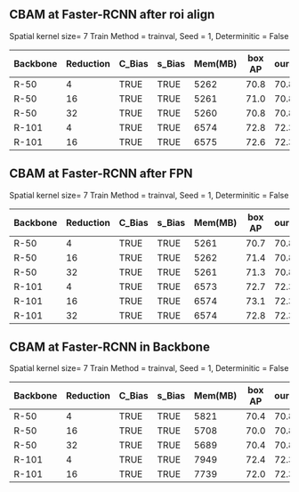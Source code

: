 ## CBAM at Faster-RCNN after roi align 
Spatial kernel size= 7 Train Method = trainval,  Seed = 1,   Determinitic = False 

| Backbone | Reduction | C_Bias  | s_Bias  | Mem(MB) | box AP | ours   | Baseline |
|----------|-----------|---------|---------|---------|--------|--------|----------|
| R-50     | 4         | TRUE    | TRUE    | 5262    | 70.8   | 70.8   | 63.1     |
| R-50     | 16        | TRUE    | TRUE    | 5261    | 71.0   | 70.8   | 63.1     |
| R-50     | 32        | TRUE    | TRUE    | 5260    | 70.8   | 70.8   | 63.1     |
| R-101    | 4         | TRUE    | TRUE    | 6574    | 72.8   | 72.3   | 65.1     |
| R-101    | 16        | TRUE    | TRUE    | 6575    | 72.6   | 72.3   | 65.1     |




## CBAM at Faster-RCNN after FPN
Spatial kernel size= 7 Train Method = trainval,  Seed = 1,   Determinitic = False 

| Backbone | Reduction | C_Bias  | s_Bias  | Mem(MB) | box AP | ours   | Baseline |
|----------|-----------|---------|---------|---------|--------|--------|----------|
| R-50     | 4         | TRUE    | TRUE    | 5261    | 70.7   | 70.8   | 63.1     |
| R-50     | 16        | TRUE    | TRUE    | 5262    | 71.4   | 70.8   | 63.1     |
| R-50     | 32        | TRUE    | TRUE    | 5261    | 71.3   | 70.8   | 63.1     |
| R-101    | 4         | TRUE    | TRUE    | 6573    | 72.7   | 72.3   | 65.1     |
| R-101    | 16        | TRUE    | TRUE    | 6574    | 73.1   | 72.3   | 65.1     |
| R-101    | 32        | TRUE    | TRUE    | 6574    | 72.8   | 72.3   | 65.1     |




## CBAM at Faster-RCNN in Backbone
Spatial kernel size= 7 Train Method = trainval,  Seed = 1,   Determinitic = False 

| Backbone | Reduction | C_Bias  | s_Bias  | Mem(MB) | box AP | ours   | Baseline |
|----------|-----------|---------|---------|---------|--------|--------|----------|
| R-50     | 4         | TRUE    | TRUE    | 5821    | 70.4   | 70.8   | 63.1     |
| R-50     | 16        | TRUE    | TRUE    | 5708    | 70.0   | 70.8   | 63.1     |
| R-50     | 32        | TRUE    | TRUE    | 5689    | 70.4   | 70.8   | 63.1     |
| R-101    | 4         | TRUE    | TRUE    | 7949    | 72.4   | 72.3   | 65.1     |
| R-101    | 16        | TRUE    | TRUE    | 7739    | 72.0   | 72.3   | 65.1     |



